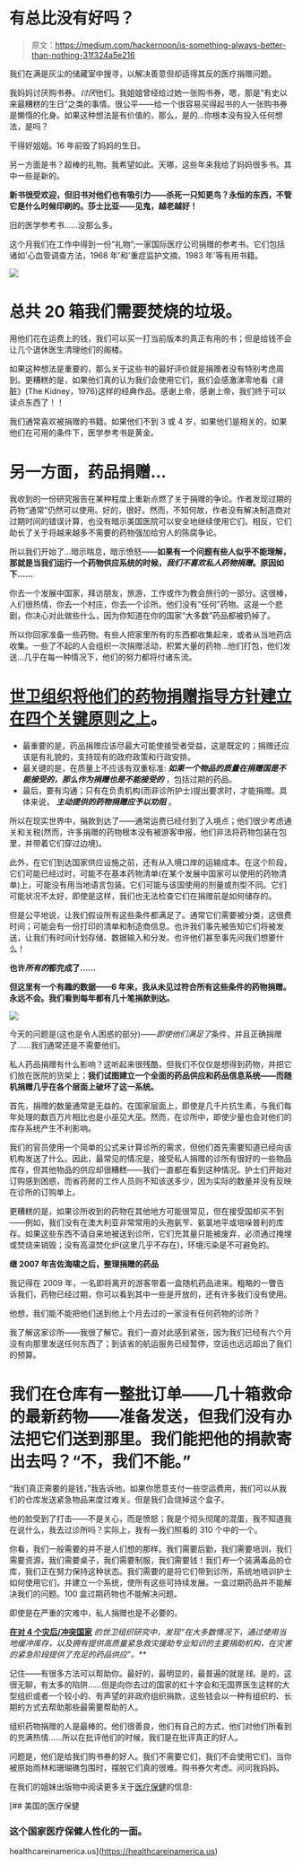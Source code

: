 # 有总比没有好吗？

> 原文：<https://medium.com/hackernoon/is-something-always-better-than-nothing-31f324a5e216>

我们在满是灰尘的储藏室中搜寻，以解决善意但却适得其反的医疗捐赠问题。

我妈妈讨厌购书券。*讨厌*他们。我姐姐曾经给过她一张购书券，嗯，那是“有史以来最糟糕的生日”之类的事情。很公平——给一个很容易买得起书的人一张购书券是懒惰的化身。如果这种想法是有价值的，那么，是的…你根本没有投入任何想法，是吗？

干得好姐姐。16 年前毁了妈妈的生日。

另一方面是书？超棒的礼物。我希望如此。天哪，这些年来我给了妈妈很多书。其中一些是新的。

**新书很受欢迎，但旧书对他们也有吸引力——杀死一只知更鸟？永恒的东西，不管它是什么时候印刷的。莎士比亚——见鬼，越老越好！**

旧的医学参考书……没那么多。

这个月我们在工作中得到一份“礼物”;一家国际医疗公司捐赠的参考书。它们包括诸如'心血管调查方法，1968 年'和'重症监护文摘，1983 年'等有用书籍。

![](img/c4fa771102c6d89e89efbdc4470d3a39.png)

# 总共 20 箱我们需要焚烧的垃圾。

用他们花在运费上的钱，我们可以买一打当前版本的真正有用的书；但是给钱不会让几个退休医生清理他们的阁楼。

如果这种想法是重要的，那么关于这些书的最好评价就是捐赠者没有特别考虑周到。更糟糕的是，如果他们真的认为我们会使用它们，我们会感激涕零地看《肾脏》(The Kidney，1976)这样的经典作品。感谢上帝，感谢上帝，我们终于可以读点东西了！！

我们通常喜欢被捐赠的书籍。如果他们不到 3 或 4 岁，如果他们是相关的，如果他们在可用的条件下，医学参考书是黄金。

# 另一方面，药品捐赠…

我收到的一份研究报告在某种程度上重新点燃了关于捐赠的争论。作者发现过期的药物“通常”仍然可以使用。好的，很好。然而，不知何故，作者没有解决制造商对过期时间的错误计算，也没有暗示美国医院可以安全地继续使用它们。相反，它们助长了关于将越来越多不需要的药物强加给穷人的陈腐争论。

所以我们开始了…暗示喘息，暗示愤怒——**如果有一个问题有些人似乎不能理解，那就是当我们运行一个药物供应系统的时候，*我们不喜欢私人药物捐赠*。原因如下……**

你去一个发展中国家，拜访朋友，旅游，工作或作为教会旅行的一部分。这很棒，人们很热情，你去一个村庄，你去一个诊所。他们没有“任何”药物。这是一个悲剧，你决心对此做些什么，因为你知道在你的国家“大多数”药品都被扔掉了。

所以你回家准备一些药物。有些人把家里所有的东西都收集起来，或者从当地药店收集。一些了不起的人会组织一次捐赠活动，积累大量的药物…他们打包，他们发送…几乎在每一种情况下，他们的努力都将付诸东流。

# [世卫组织将他们的药物捐赠指导方针建立在四个关键原则之上](http://apps.who.int/medicinedocs/en/d/Jwhozip52e/4.html)。

*   最重要的是，药品捐赠应该尽最大可能使接受者受益，这是既定的；捐赠还应该是有礼貌的，支持现有的政府政策和行政安排。
*   最关键的是，在质量上不应该有双重标准: ***如果一个物品的质量在捐赠国是不能接受的，那么作为捐赠也是不能接受的*** ，包括过期的药品。
*   最后，要有沟通；只有在负责机构(而非诊所护士)提出要求时，才能捐赠。具体来说， ***主动提供的药物捐赠应予以劝阻*** 。

所以在现实世界中，捐款到达了——通常运费已经付到了入境点；他们很少考虑通关和关税(然而，许多捐赠的药物根本没有被游客申报，他们非法将药物包装在包里，并带着它们穿过边境)。

此外，在它们到达国家供应设施之前，还有从入境口岸的运输成本。在这个阶段，它们可能已经过时，可能不在基本药物清单(在某个发展中国家可以使用的药物清单)上，可能没有用当地语言包装。它们可能与该国使用的剂量或剂型不同。它们可能状况不太好，即使是这样，我们也无法检查它们在捐赠前是如何储存的。

但是公平地说，让我们假设所有这些条件都满足了。通常它们需要被分类，这很费时间；可能会有一份打印的清单和制造商信息。也许我们事先被告知它们将被发送，让我们有时间计划存储、数据输入和分发。也许他们甚至事先问我们想要什么！

**也许*所有的*都完成了……**

**但这里有一个有趣的数据——6 年来，我从未见过符合所有这些条件的药物捐赠。永远不会。我们看到每年都有几十笔捐款到达。**

![](img/817d9368977c0b2b5042f70279ea7a59.png)

今天的问题是(这也是令人困惑的部分)——*即使他们满足了*条件，并且正确捐赠了……我们通常还是不需要他们。

私人药品捐赠有什么影响？这听起来很残酷，但我们不仅仅是想得到药物，并把它们放在医院的货架上；**我们试图建立一个全面的药品供应和药品信息系统——而随机捐赠几乎在各个层面上破坏了这一系统。**

首先，捐赠的数量通常是无益的。在国家层面上，即使是几千片抗生素，与我们每年处理的数百万片相比也是小巫见大巫。然而，在诊所中，即使少量也会对他们的库存系统产生不利影响。

我们的官员使用一个简单的公式来计算诊所的需求，但他们首先需要知道已经向该机构发送了什么。因此，最常见的情况是，接受私人捐赠的诊所有很好的一些物品库存，但其他物品的供应却很糟糕——我们一直都在看到这种情况。护士们开始对订购感到困惑，而省药房的工作人员则不知该送多少，因为实际的数量并没有反映在诊所的订购单上。

更糟糕的是，如果诊所收到的药物在其他地方可能很常见，但在接受国却买不到——例如，我们没有在澳大利亚非常常用的头孢氨苄、氨氯地平或培哚普利的库存。如果这些东西不请自来地被送到诊所，它们充其量只能被废弃，必须通过掩埋或焚烧来销毁；没有高温焚化炉(这里几乎不存在)，环境污染是不可避免的。

**继 2007 年吉佐海啸之后，整理捐赠的药品**

我记得在 2009 年，一名即将离开的游客带着一盒随机药品进来。粗略的一瞥告诉我们，药物已经过期，你可以看到其中一些是开放的，还有许多我们没有使用。

他想，我们能不能把他们送到他上个月去过的一家没有任何药物的诊所？

我了解这家诊所——我很了解它。我们一直对此感到紧张，因为我们已经有六个月没有向那里发送任何东西了；到该省的航运服务已经暂停，空运也远远超出了我们的预算。

# 我们在仓库有一整批订单——几十箱救命的最新药物——准备发送，但我们没有办法把它们送到那里。我们能把他的捐款寄出去吗？“不，我们不能。”

“我们真正需要的是钱，”我告诉他。如果你愿意支付一些空运费用，我们可以从我们的仓库发送紧急物品来度过难关。但是我们会烧掉这个盒子。

他的脸受到了打击——不是关心，而是愤怒；我是个彻头彻尾的混蛋，我不知道我在说什么，我去过诊所吗？实际上，我有—我们照看的 310 个中的一个。

你看，我们一般需要的并不是人们想的那样。我们需要后勤，我们需要培训，我们需要资源，我们需要桌子，我们需要制服，我们需要钱！我们*有*一个装满毒品的仓库，我们正在努力保持这种状态。我们需要的是将它们带到诊所，系统地培训护士如何使用它们，并建立一个系统，使所有这些可持续发展。一盒过期药品并不能解决我们的问题。100 盒过期药物也不能解决问题。

即使是在严重的灾难中，私人捐赠也是不必要的。

[**在对 4 个灾后/冲突国家**](http://www.who.int/medicines/technical_briefing/tbs/Nassery-DrugDonation-whole.pdf) **的世卫组织研究中，发现*“在大多数情况下，通过使用当地缓冲库存，以及拥有提供高质量紧急救灾援助专业知识的主要捐助机构，在灾害的紧急阶段提供了充足的药品供应”。***

记住——有很多方法可以帮助你。最好的，最明显的，最普遍的就是*钱*。是的，这很无聊，有太多的陷阱……但是向你去过的国家的红十字会和无国界医生这样的大型组织或者一个较小的、有声望的非政府组织捐款，这些钱会以一种有组织的、长期的方式去帮助那些最需要帮助的人。

组织药物捐赠的人是最棒的。他们很善良，他们有自己的方式，他们对他们所看到的充满热情……所以在批评他们的时候，我们是在批评真正的好人。

问题是，他们是给我们购书券的好人。我们不需要它们，我们不会使用它们，当你被原始雨林和珊瑚礁包围时，摆脱它们真的很难。购书券欠考虑。问问我妈妈。

在我们的姐妹出版物中阅读更多关于[医疗保健](https://healthcareinamerica.us/)的信息:

[](https://healthcareinamerica.us) [## 美国的医疗保健

### 这个国家医疗保健人性化的一面。

healthcareinamerica.us](https://healthcareinamerica.us)